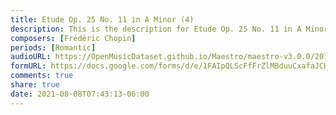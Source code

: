 ```yaml
---
title: Etude Op. 25 No. 11 in A Minor (4)
description: This is the description for Etude Op. 25 No. 11 in A Minor by Frédéric Chopin
composers: [Frédéric Chopin]
periods: [Romantic]
audioURL: https://OpenMusicDataset.github.io/Maestro/maestro-v3.0.0/2011/MIDI-Unprocessed_16_R1_2011_MID--AUDIO_R1-D6_13_Track13_wav.midi
formURL: https://docs.google.com/forms/d/e/1FAIpQLScFfFrZlMBduuCxafaJCHrU5YW4QooshDVkTuCFw-X6kn6bNw/viewform
comments: true
share: true
date: 2021-08-08T07:43:13-06:00
---
```

